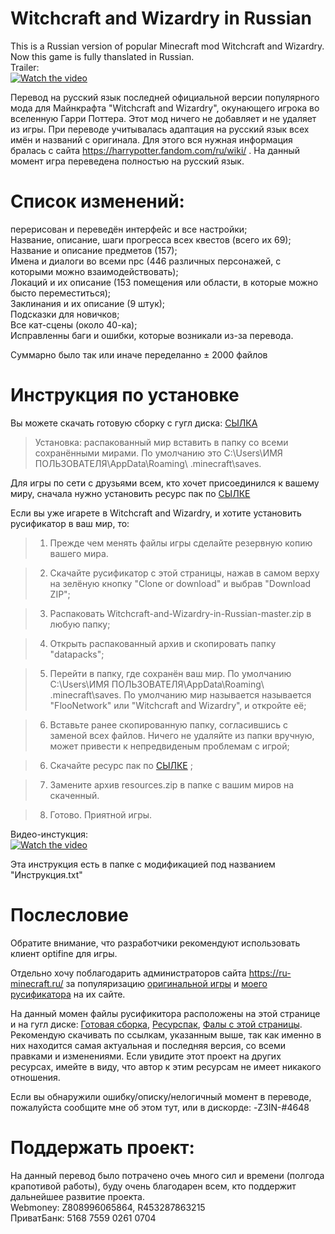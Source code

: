 # Witchcraft and Wizardry in Russian
  This is a Russian version of popular Minecraft mod Witchcraft and Wizardry. Now this game is fully thanslated in Russian.  
Trailer:  
[![Watch the video](https://img.youtube.com/vi/wK_dRJeQX0w/hqdefault.jpg)](https://youtu.be/wK_dRJeQX0w)

  Перевод на русский язык последней официальной версии популярного мода для Майнкрафта "Witchcraft and Wizardry", окунающего игрока во вселенную Гарри Поттера. Этот мод ничего не добавляет и не удаляет из игры. При переводе учитывалась адаптация на русский язык всех имён и названий с оригинала. Для этого вся нужная информация бралась с сайта https://harrypotter.fandom.com/ru/wiki/ . На данный момент игра переведена полностью на русский язык.  

# Список изменений:  

  перерисован и переведён интерфейс и все настройки;  
  Название, описание, шаги прогресса всех квестов (всего их 69);  
  Название и описание предметов (157);  
  Имена и диалоги во всеми npc (446 различных персонажей, с которыми можно взаимодействовать);  
  Локаций и их описание (153 помещения или области, в которые можно бысто переместиться);  
  Заклинания и их описание (9 штук);  
  Подсказки для новичков;  
  Все кат-сцены (около 40-ка);  
  Исправленны баги и ошибки, которые возникали из-за перевода.
  
  Суммарно было так или иначе переделанно ± 2000 файлов
  
# Инструкция по установке  

  Вы можете скачать готовую сборку с гугл диска: [СЫЛКА](https://drive.google.com/drive/folders/1N-pXBGT4-jjfFW2-wPbayiv6zhDFvMep?usp=sharing)  
  
  >Установка: распакованный мир вставить в папку со всеми сохранёнными мирами. По умолчанию это C:\Users\ИМЯ ПОЛЬЗОВАТЕЛЯ\AppData\Roaming\ .minecraft\saves.
  
  Для игры по сети с друзьями всем, кто хочет присоединился к вашему миру, сначала нужно установить ресурс пак по [СЫЛКЕ](https://drive.google.com/drive/folders/1CkYaAEprlcU8bR46wLQpeCwJwq4ybCsn?usp=sharing)  
  
  Если вы уже игарете в Witchcraft and Wizardry, и хотите установить русификатор в ваш мир, то:  
    
  >1. Прежде чем менять файлы игры сделайте резервную копию вашего мира.
  
  >2. Скачайте русификатор с этой страницы, нажав в самом верху на зелёную кнопку "Clone or download" и выбрав "Download ZIP";
  
  >3. Распаковать Witchcraft-and-Wizardry-in-Russian-master.zip в любую папку;  
  
  >4. Открыть распакованный архив и скопировать папку "datapacks";
  
  >5. Перейти в папку, где сохранён ваш мир. По умолчанию C:\Users\ИМЯ ПОЛЬЗОВАТЕЛЯ\AppData\Roaming\ .minecraft\saves. По умолчанию мир называется называется "FlooNetwork" или "Witchcraft and Wizardry", и откройте её;
  
  >6. Вставьте ранее скопированную папку, согласившись с заменой всех файлов. Ничего не удаляйте из папки вручную, может привести к непредвиденым проблемам с игрой;
  
  >6. Скачайте ресурс пак по [СЫЛКЕ](https://drive.google.com/drive/folders/1CkYaAEprlcU8bR46wLQpeCwJwq4ybCsn?usp=sharing) ;
  
  >7. Замените архив resources.zip в папке с вашим миров на скаченный.
  
  >8. Готово. Приятной игры.
  
  Видео-инстукция:  
[![Watch the video](https://img.youtube.com/vi/uDszYegDzN4/hqdefault.jpg)](https://youtu.be/uDszYegDzN4)
  
  Эта инструкция есть в папке с модификацией под названием "Инструкция.txt"
 
 # Послесловие
 
  Обратите внимание, что разработчики рекомендуют использовать клиент optifine для игры.  
  
  Отдельно хочу поблагодарить администраторов сайта https://ru-minecraft.ru/ за популяризацию [оригинальной игры](https://ru-minecraft.ru/mody-minecraft/62629-witchcraft-and-wizardry.html) и [моего русификатора](https://ru-minecraft.ru/fayly-dlya-minecraft/62515-witchcraft-and-wizardry-perevod-na-russkiy.html) на их сайте.
  
  На данный момен файлы русификитора расположены на этой странице и на гугл диске: [Готовая сборка](https://drive.google.com/drive/folders/1N-pXBGT4-jjfFW2-wPbayiv6zhDFvMep?usp=sharing), [Ресурспак](https://drive.google.com/drive/folders/1CkYaAEprlcU8bR46wLQpeCwJwq4ybCsn?usp=sharing), [Фалы с этой страницы](https://drive.google.com/drive/folders/1KZaP_0HES0AIWg5HRYeD1tuYbo8-ItXR). Рекомендую скачивать по ссылкам, указанным выше, так как именно в них находится самая актуальная и последняя версия, со всеми правками и изменениями. Если увидите этот проект на других ресурсах, имейте в виду, что автор к этим ресурсам не имеет никакого отношения.  

Если вы обнаружили ошибку/описку/нелогичный момент в переводе, пожалуйста сообщите мне об этом тут, или в дискорде: -Z3IN-#4648  

# Поддержать проект:  
На данный перевод было потрачено очеь много сил и времени (полгода крапотивой работы), буду очень благодарен всем, кто поддержит дальнейшее развитие проекта.  
Webmoney: Z808996065864, R453287863215  
ПриватБанк: 5168 7559 0261 0704

